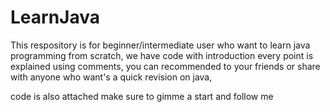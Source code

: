 # LearnJava
This respository is for beginner/intermediate user who want to learn java programming from scratch, we have code with introduction every point is explained using comments,
you can recommended to your friends or share with anyone who want's a quick revision on java, 

code is also attached make sure to gimme a start and follow me 
